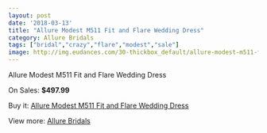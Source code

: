 ```yaml
---
layout: post
date: '2018-03-13'
title: "Allure Modest M511 Fit and Flare Wedding Dress"
category: Allure Bridals
tags: ["bridal","crazy","flare","modest","sale"]
image: http://img.eudances.com/30-thickbox_default/allure-modest-m511-fit-and-flare-wedding-dress.jpg
---
```

Allure Modest M511 Fit and Flare Wedding Dress

On Sales: **$497.99**
<a href="https://www.eudances.com/en/allure-bridals/10-allure-modest-m511-fit-and-flare-wedding-dress.html"><amp-img layout="responsive" width="600" height="600" src="//img.eudances.com/30-thickbox_default/allure-modest-m511-fit-and-flare-wedding-dress.jpg" alt="Allure Modest M511 Fit and Flare Wedding Dress 0" /></a>
<a href="https://www.eudances.com/en/allure-bridals/10-allure-modest-m511-fit-and-flare-wedding-dress.html"><amp-img layout="responsive" width="600" height="600" src="//img.eudances.com/31-thickbox_default/allure-modest-m511-fit-and-flare-wedding-dress.jpg" alt="Allure Modest M511 Fit and Flare Wedding Dress 1" /></a>

Buy it: [Allure Modest M511 Fit and Flare Wedding Dress](https://www.eudances.com/en/allure-bridals/10-allure-modest-m511-fit-and-flare-wedding-dress.html "Allure Modest M511 Fit and Flare Wedding Dress")

View more: [Allure Bridals](https://www.eudances.com/en/2-allure-bridals "Allure Bridals")